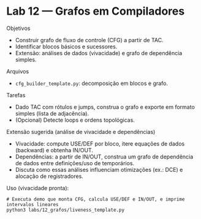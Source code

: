 # Lab 12 — Grafos em Compiladores

Objetivos
- Construir grafo de fluxo de controle (CFG) a partir de TAC.
- Identificar blocos básicos e sucessores.
- Extensão: análises de dados (vivacidade) e grafo de dependência simples.

Arquivos
- `cfg_builder_template.py`: decomposição em blocos e grafo.

Tarefas
- Dado TAC com rótulos e jumps, construa o grafo e exporte em formato simples (lista de adjacência).
- (Opcional) Detecte loops e ordens topológicas.

Extensão sugerida (análise de vivacidade e dependências)
- Vivacidade: compute USE/DEF por bloco, itere equações de dados (backward) e obtenha IN/OUT.
- Dependências: a partir de IN/OUT, construa um grafo de dependência de dados entre definições/uso de temporários.
- Discuta como essas análises influenciam otimizações (ex.: DCE) e alocação de registradores.

Uso (vivacidade pronta):
```
# Executa demo que monta CFG, calcula USE/DEF e IN/OUT, e imprime intervalos lineares
python3 labs/12_grafos/liveness_template.py
```
